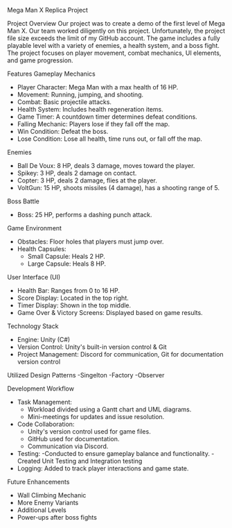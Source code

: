 Mega Man X Replica Project

Project Overview
Our project was to create a demo of the first level of Mega Man X. Our team worked diligently on this project. Unfortunately, the project file size exceeds the limit of my GitHub account. The game includes a fully playable level with a variety of enemies, a health system, and a boss fight. The project focuses on player movement, combat mechanics, UI elements, and game progression.

Features
Gameplay Mechanics
- Player Character: Mega Man with a max health of 16 HP.
- Movement: Running, jumping, and shooting.
- Combat: Basic projectile attacks.
- Health System: Includes health regeneration items.
- Game Timer: A countdown timer determines defeat conditions.
- Falling Mechanic: Players lose if they fall off the map.
- Win Condition: Defeat the boss.
- Lose Condition: Lose all health, time runs out, or fall off the map.

Enemies
- Ball De Voux: 8 HP, deals 3 damage, moves toward the player.
- Spikey: 3 HP, deals 2 damage on contact.
- Copter: 3 HP, deals 2 damage, flies at the player.
- VoltGun: 15 HP, shoots missiles (4 damage), has a shooting range of 5.

Boss Battle
- Boss: 25 HP, performs a dashing punch attack.

Game Environment
- Obstacles: Floor holes that players must jump over.
- Health Capsules:
  - Small Capsule: Heals 2 HP.
  - Large Capsule: Heals 8 HP.

User Interface (UI)
- Health Bar: Ranges from 0 to 16 HP.
- Score Display: Located in the top right.
- Timer Display: Shown in the top middle.
- Game Over & Victory Screens: Displayed based on game results.

Technology Stack
- Engine: Unity (C#)
- Version Control: Unity's built-in version control & Git
- Project Management: Discord for communication, Git for documentation version control

Utilized Design Patterns
 -Singelton
 -Factory
 -Observer

Development Workflow
- Task Management:
  - Workload divided using a Gantt chart and UML diagrams.
  - Mini-meetings for updates and issue resolution.
- Code Collaboration:
  - Unity's version control used for game files.
  - GitHub used for documentation.
  - Communication via Discord.
- Testing:
    -Conducted to ensure gameplay balance and functionality.
    -Created Unit Testing and Integration testing
- Logging: Added to track player interactions and game state.



Future Enhancements
- Wall Climbing Mechanic
- More Enemy Variants
- Additional Levels
- Power-ups after boss fights
